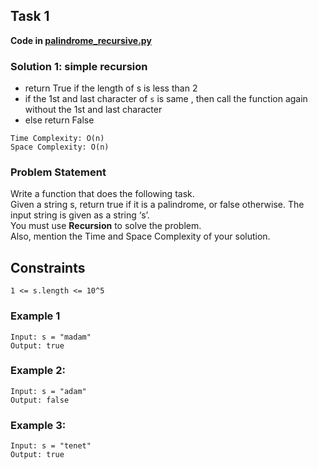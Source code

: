 ## Task 1
**Code in [palindrome_recursive.py](palindrome_recursive.py)**

### Solution 1: simple recursion
- return True if the length of s is less than 2
- if the 1st and last character of `s` is same ,
then call the function again without the 1st and last character
- else return False
````
Time Complexity: O(n)
Space Complexity: O(n)
````

### Problem Statement
Write a function that does the following task.<br>
Given a string s, return true if it is a palindrome, or false otherwise.
The input string is given as a string ‘s’.<br>
You must use **Recursion** to solve the problem. <br>
Also, mention the Time and Space Complexity of your solution.
## Constraints
```
1 <= s.length <= 10^5
```
### Example 1
```
Input: s = "madam"
Output: true
```
### Example 2:
```
Input: s = "adam"
Output: false
```
### Example 3:
```
Input: s = "tenet"
Output: true
```
